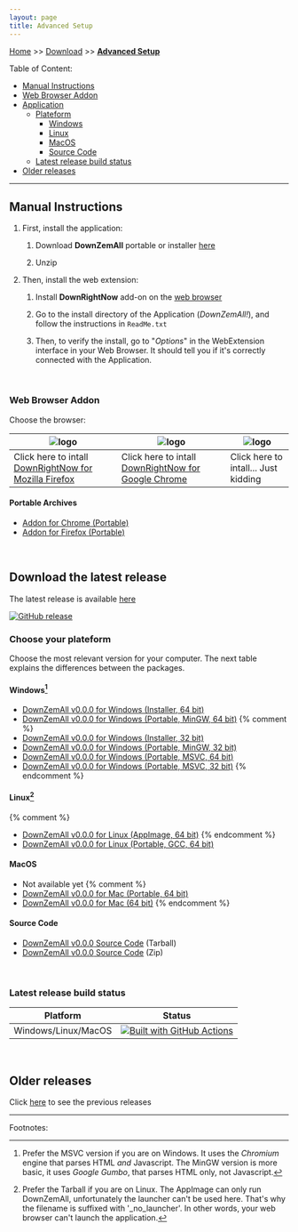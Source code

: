 ```yaml
---
layout: page
title: Advanced Setup
---
```


[Home](../index.html) >> [Download](../category/download.html) >> **[Advanced Setup](../category/download-advanced.html)**

Table of Content:

- [Manual Instructions](#install-instructions)
- [Web Browser Addon](#install-webextension)
- [Application](#download-application)
    - [Plateform](#download-plateform)
        - [Windows](#download-plateform-win32)
        - [Linux](#download-plateform-unix)
        - [MacOS](#download-plateform-macos)
        - [Source Code](#download-source)
    - [Latest release build status](#last-build-status)
- [Older releases](#older-releases)

---

## Manual Instructions<a name="install-instructions"></a>

1. First, install the application:

    1. Download **DownZemAll** portable or installer [here](#download-application)

    2. Unzip

2. Then, install the web extension:

    1. Install **DownRightNow** add-on on the [web browser](#install-webextension)

    2. Go to the install directory of the Application (*DownZemAll!*), and follow the instructions in `ReadMe.txt`

    3. Then, to verify the install, go to "*Options*" in the WebExtension interface in your Web Browser. It should tell you if it's correctly connected with the Application. 

<br/>

### Web Browser Addon<a name="install-webextension"></a>

Choose the browser:

| ![logo](/DownZemAll/assets/images/firefox.png) | ![logo](/DownZemAll/assets/images/chrome.png) | ![logo](/DownZemAll/assets/images/iexplorer.png) |
|-----------------------------------|----------------------------------|----------------------------------|
| Click here to intall [DownRightNow for Mozilla Firefox](https://addons.mozilla.org/en-US/firefox/addon/down-right-now/ ) | Click here to intall [DownRightNow for Google Chrome](https://chrome.google.com/webstore/detail/down-right-now/modofbhnhlagjmejdbalnijgncppjeio "https://chrome.google.com/webstore/detail/down-right-now/modofbhnhlagjmejdbalnijgncppjeio") | Click here to intall... Just kidding |


#### Portable Archives

- <a href="https://github.com/setvisible/DownZemAll/releases/latest/" id="id_chromium">Addon for Chrome (Portable)</a>
- <a href="https://github.com/setvisible/DownZemAll/releases/latest/" id="id_firefox">Addon for Firefox (Portable)</a>


<br/>

## Download the latest release<a name="download-application"></a>

The latest release is available [here](https://github.com/setvisible/DownZemAll/releases/latest)

[![GitHub release](https://img.shields.io/github/v/release/setvisible/downzemall.svg)](https://github.com/setvisible/DownZemAll/releases/latest)


### Choose your plateform<a name="download-plateform"></a>

Choose the most relevant version for your computer.
The next table explains the differences between the packages.


#### Windows<a name="download-plateform-win32"></a>[^1]

- <a href="https://github.com/setvisible/DownZemAll/releases/latest/" id="id_windows_setup_x64">DownZemAll <span class="version-text">v0.0.0</span> for Windows (Installer, 64 bit)</a>
- <a href="https://github.com/setvisible/DownZemAll/releases/latest/" id="id_windows_mingw_x64">DownZemAll <span class="version-text">v0.0.0</span> for Windows (Portable, MinGW, 64 bit)</a>
{% comment %}
- <a href="https://github.com/setvisible/DownZemAll/releases/latest/" id="id_windows_setup_x86">DownZemAll <span class="version-text">v0.0.0</span> for Windows (Installer, 32 bit)</a>
- <a href="https://github.com/setvisible/DownZemAll/releases/latest/" id="id_windows_mingw_x86">DownZemAll <span class="version-text">v0.0.0</span> for Windows (Portable, MinGW, 32 bit)</a>
- <a href="https://github.com/setvisible/DownZemAll/releases/latest/" id="id_windows_msvc_x64" >DownZemAll <span class="version-text">v0.0.0</span> for Windows (Portable, MSVC, 64 bit)</a>
- <a href="https://github.com/setvisible/DownZemAll/releases/latest/" id="id_windows_msvc_x86" >DownZemAll <span class="version-text">v0.0.0</span> for Windows (Portable, MSVC, 32 bit)</a>
{% endcomment %}

[^1]: Prefer the MSVC version if you are on Windows.
      It uses the *Chromium* engine that parses HTML *and* Javascript.
      The MinGW version is more basic, it uses *Google Gumbo*, that parses HTML only, not Javascript.


#### Linux<a name="download-plateform-unix"></a>[^2]
{% comment %}
- <a href="https://github.com/setvisible/DownZemAll/releases/latest/" id="id_linux_x64_app"     >DownZemAll <span class="version-text">v0.0.0</span> for Linux (AppImage, 64 bit)</a>
{% endcomment %}
- <a href="https://github.com/setvisible/DownZemAll/releases/latest/" id="id_linux_x64_zip"     >DownZemAll <span class="version-text">v0.0.0</span> for Linux (Portable, GCC, 64 bit)</a>

[^2]: Prefer the Tarball if you are on Linux.
      The AppImage can only run DownZemAll, unfortunately the launcher can't be used here.
      That's why the filename is suffixed with '_no_launcher'.
      In other words, your web browser can't launch the application.   


#### MacOS<a name="download-plateform-macos"></a>

- Not available yet
{% comment %}
- <a href="https://github.com/setvisible/DownZemAll/releases/latest/" id="id_mac_x64_zip">DownZemAll <span class="version-text">v0.0.0</span> for Mac (Portable, 64 bit)</a>
- <a href="https://github.com/setvisible/DownZemAll/releases/latest/" id="id_mac_x64_dmg">DownZemAll <span class="version-text">v0.0.0</span> for Mac (64 bit)</a>
{% endcomment %}


#### Source Code<a name="download-source"></a>

- <a href="https://github.com/setvisible/DownZemAll/releases/latest/" id="id_tarball">DownZemAll <span class="version-text">v0.0.0</span> Source Code</a> (Tarball)
- <a href="https://github.com/setvisible/DownZemAll/releases/latest/" id="id_zipball">DownZemAll <span class="version-text">v0.0.0</span> Source Code</a> (Zip)

<br/>

### Latest release build status<a name="last-build-status"></a>

| Platform                | Status   |
|-------------------------|----------|
| Windows/Linux/MacOS     | [![Built with GitHub Actions](https://github.com/setvisible/downzemall/actions/workflows/deployment.yml/badge.svg?branch=master)](https://github.com/setvisible/DownZemAll/actions "Go to GitHub Actions") |

<br/>

## Older releases<a name="older-releases"></a>

Click [here](https://github.com/setvisible/DownZemAll/releases) to see the previous releases


---
Footnotes:



<script type="module">

  /* Github latest release version detection */
  function doHttpGetAsync(theUrl, callback) {
    const xmlHttp = new XMLHttpRequest();
    xmlHttp.onreadystatechange = function() { 
      if (xmlHttp.readyState == 4 && xmlHttp.status == 200) {
            callback(xmlHttp.responseText);
      }
    }
    xmlHttp.open("GET", theUrl, true); // true for asynchronous 
    xmlHttp.send(null);
  }

  function onGithubResponse(json) {
    const obj = JSON.parse(json);
    const tag_name = obj['tag_name'];
    const tarball_url = obj['tarball_url'];
    const zipball_url = obj['zipball_url'];

    /* A-Z sorted Urls */
    const artifact_id_to_filenames = {
      'id_chromium':            "DownRightNow_chromium_" + tag_name + ".zip",
      'id_firefox':             "DownRightNow_firefox_" + tag_name + ".xpi",
      'id_linux_x64_app':       "DownZemAll_" + tag_name + "_x86_64_no_launcher.AppImage",
      'id_linux_x64_zip':       "DownZemAll_" + tag_name + "_x86_64.tar.gz",
      'id_mac_x64_dmg':         "DownZemAll_" + tag_name + "_x86_64.dmg",
      'id_mac_x64_zip':         "DownZemAll_" + tag_name + "_x86_64_macos.zip",
      'id_windows_mingw_x64':   "DownZemAll_" + tag_name + "_windows_mingw_x64.zip",
      'id_windows_mingw_x86':   "DownZemAll_" + tag_name + "_windows_mingw_x86.zip",
      'id_windows_msvc_x64':    "DownZemAll_" + tag_name + "_windows_msvc_x64.zip",
      'id_windows_msvc_x86':    "DownZemAll_" + tag_name + "_windows_msvc_x86.zip",
      'id_windows_setup_x64':   "DownZemAll_x64_Setup.exe",
      'id_windows_setup_x86':   "DownZemAll_x86_Setup.exe",
    };

    const url_root = "https://github.com/setvisible/DownZemAll/releases/latest/download/";
    for (let id in artifact_id_to_filenames) {
      const artifact = document.getElementById(id);
      if (artifact) {
        artifact.href = url_root + artifact_id_to_filenames[id];
      }
    }

    document.getElementById('id_tarball').href = tarball_url;
    document.getElementById('id_zipball').href = zipball_url;

    /* Text */
    const version = tag_name.replace("v", "");
    const element = document.getElementsByClassName("version-text");
    for (let i = 0; i < element.length; i++) {
      element[i].innerHTML = version;
    }
  }

  window.addEventListener("DOMContentLoaded", (event) => {
    doHttpGetAsync("https://api.github.com/repos/setvisible/DownZemAll/releases/latest", onGithubResponse);
  });

</script>
